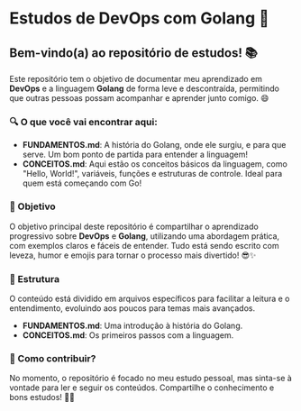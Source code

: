 # Estudos de DevOps com Golang 🚀

## Bem-vindo(a) ao repositório de estudos! 📚

Este repositório tem o objetivo de documentar meu aprendizado em **DevOps** e a linguagem **Golang** de forma leve e descontraída, permitindo que outras pessoas possam acompanhar e aprender junto comigo. 😄

### 🔍 O que você vai encontrar aqui:

- **FUNDAMENTOS.md**: A história do Golang, onde ele surgiu, e para que serve. Um bom ponto de partida para entender a linguagem!
- **CONCEITOS.md**: Aqui estão os conceitos básicos da linguagem, como "Hello, World!", variáveis, funções e estruturas de controle. Ideal para quem está começando com Go!

### 🎯 Objetivo

O objetivo principal deste repositório é compartilhar o aprendizado progressivo sobre **DevOps** e **Golang**, utilizando uma abordagem prática, com exemplos claros e fáceis de entender. Tudo está sendo escrito com leveza, humor e emojis para tornar o processo mais divertido! 😎✨

### 📝 Estrutura

O conteúdo está dividido em arquivos específicos para facilitar a leitura e o entendimento, evoluindo aos poucos para temas mais avançados.

- **FUNDAMENTOS.md**: Uma introdução à história do Golang.
- **CONCEITOS.md**: Os primeiros passos com a linguagem.

### 📌 Como contribuir?

No momento, o repositório é focado no meu estudo pessoal, mas sinta-se à vontade para ler e seguir os conteúdos. Compartilhe o conhecimento e bons estudos! 📘💡